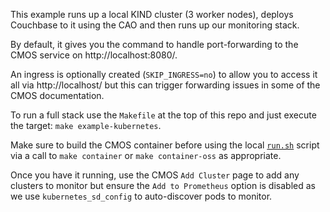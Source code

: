 This example runs up a local KIND cluster (3 worker nodes), deploys Couchbase to it using the CAO and then runs up our monitoring stack.

By default, it gives you the command to handle port-forwarding to the CMOS service on http://localhost:8080/.

An ingress is optionally created (`SKIP_INGRESS=no`) to allow you to access it all via http://localhost/ but this can trigger forwarding issues in some of the CMOS documentation.

To run a full stack use the `Makefile` at the top of this repo and just execute the target: `make example-kubernetes`.

Make sure to build the CMOS container before using the local [`run.sh`](./run.sh) script via a call to `make container` or `make container-oss` as appropriate.

Once you have it running, use the CMOS `Add Cluster` page to add any clusters to monitor but ensure the `Add to Prometheus` option is disabled as we use `kubernetes_sd_config` to auto-discover pods to monitor.

